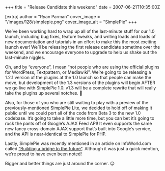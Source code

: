 +++
title = "Release Candidate this weekend"
date = 2007-06-21T10:35:00Z

[extra]
author = "Ryan Parman"
cover_image = "/images/128/simplepie.png"
cover_image_alt = "SimplePie"
+++

We’ve been working hard to wrap up all of the last-minute stuff for our 1.0 launch, including bug fixes, feature tweaks, and writing loads and loads of new documentation and tutorials in an effort to make this the most exciting launch ever! We’ll be releasing the first release candidate sometime over the weekend, and we encourage everyone to upgrade to help us shake out the last-minute niggles.

Oh, and by “everyone”, I mean “not people who are using the official plugins for WordPress, Textpattern, or Mediawiki”. We’re going to be releasing a 1.2.1 version of the plugins at the 1.0 launch so that people can make the move, but development of the 1.3 versions of the plugins will begin AFTER we go live with SimplePie 1.0. v1.3 will be a complete rewrite that will really take the plugins up several notches. 🙂

Also, for those of you who are still waiting to play with a preview of the previously-mentioned SimplePie Lite, we decided to hold off of making it public until we could port all of the code from Beta 3 to the new 1.0 codebase. It’s going to take a little more time, but you can bet it’s going to rock the pants off of Google’s AJAX Feed API! It even supports the same new fancy cross-domain AJAX support that’s built into Google’s service, and the API is near-identical to SimplePie for PHP.

Lastly, SimplePie was recently mentioned in an article on InfoWorld.com called [“Building a bridge to the future”](http://www.infoworld.com/article/07/06/21/25OPentinsight_1.html). Although it was just a quick mention, we’re proud to have even been noted!

Bigger and better things are just around the corner. 😉
